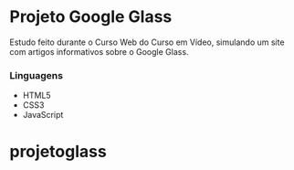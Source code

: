 <h1> Projeto Google Glass</h1>
<p>Estudo feito durante o Curso Web do Curso em Vídeo, simulando um site com artigos informativos sobre o Google Glass.</p> 

<h3>Linguagens</h3>
  <ul>
    <li>HTML5</li>
    <li>CSS3</li>
    <li>JavaScript</li>
  </ul>
  
# projetoglass
